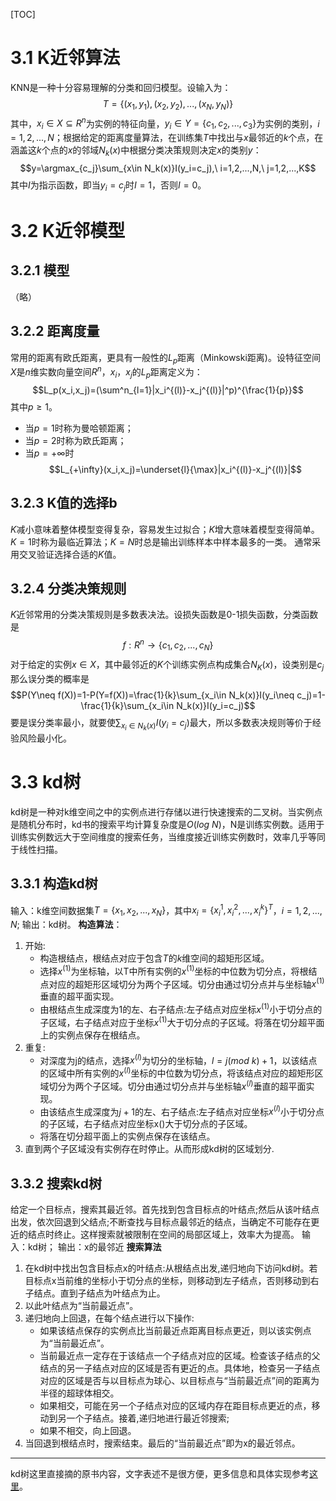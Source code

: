 [TOC]
# 3.1 K近邻算法
KNN是一种十分容易理解的分类和回归模型。设输入为：
$$T=\{(x_1,y_1),(x_2,y_2),...,(x_N,y_N)\}$$
其中，$x_i\in X \subseteq R^n$为实例的特征向量，$y_i\in Y=\{c_1,c_2,...,c_3\}$为实例的类别，$i=1,2,...,N$；根据给定的距离度量算法，在训练集$T$中找出与$x$最邻近的$k$个点，在涵盖这$k$个点的$x$的邻域$N_k(x)$中根据分类决策规则决定$x$的类别$y$：
$$y=\argmax_{c_j}\sum_{x\in N_k(x)}I(y_i=c_j),\ i=1,2,...,N,\ j=1,2,...,K$$
其中$I$为指示函数，即当$y_i=c_j$时$I=1$，否则$I=0$。
# 3.2 K近邻模型
## 3.2.1 模型
（略）
## 3.2.2 距离度量
常用的距离有欧氏距离，更具有一般性的$L_p$距离（Minkowski距离)。设特征空间$X$是$n$维实数向量空间$R^n$，$x_i$，$x_j$的$L_p$距离定义为：
$$L_p(x_i,x_j)=(\sum^n_{l=1}|x_i^{(l)}-x_j^{(l)}|^p)^{\frac{1}{p}}$$
其中$p\geq 1$。
* 当$p=1$时称为曼哈顿距离；
* 当$p=2$时称为欧氏距离；
* 当$p=+\infty$时
$$L_{+\infty}(x_i,x_j)=\underset{l}{\max}|x_i^{(l)}-x_j^{(l)}|$$
## 3.2.3 K值的选择b
$K$减小意味着整体模型变得复杂，容易发生过拟合；$K$增大意味着模型变得简单。
$K=1$时称为最临近算法；$K=N$时总是输出训练样本中样本最多的一类。
通常采用交叉验证选择合适的$K$值。
## 3.2.4 分类决策规则
$K$近邻常用的分类决策规则是多数表决法。设损失函数是0-1损失函数，分类函数是
$$f:R^n\rightarrow \{c_1,c_2,...,c_N\}$$
对于给定的实例$x\in X$，其中最邻近的$K$个训练实例点构成集合$N_K(x)$，设类别是$c_j$那么误分类的概率是
$$P(Y\neq f(X))=1-P(Y=f(X))=\frac{1}{k}\sum_{x_i\in N_k(x)}I(y_i\neq c_j)=1-\frac{1}{k}\sum_{x_i\in N_k(x)}I(y_i=c_j)$$
要是误分类率最小，就要使$\sum_{x_i\in N_k(x)}I(y_i=c_j)$最大，所以多数表决规则等价于经验风险最小化。
# 3.3 kd树
kd树是一种对k维空间之中的实例点进行存储以进行快速搜索的二叉树。当实例点是随机分布时，kd书的搜索平均计算复杂度是$O(log\ N)$，N是训练实例数。适用于训练实例数远大于空间维度的搜索任务，当维度接近训练实例数时，效率几乎等同于线性扫描。
## 3.3.1 构造kd树
输入：k维空间数据集$T=\{x_1,x_2,...,x_N\}$，其中$x_i=\{x_i^1,x_i^2,...,x_i^k\}^T$，$i=1,2,...,N$;
输出：kd树。
**构造算法**：
1. 开始:
   * 构造根结点，根结点对应于包含$T$的$k$维空间的超矩形区域。
   * 选择$x^{(1)}$为坐标轴，以T中所有实例的$x^{(1)}$坐标的中位数为切分点，将根结点对应的超矩形区域切分为两个子区域。切分由通过切分点并与坐标轴$x^{(1)}$垂直的超平面实现。
   * 由根结点生成深度为1的左、右子结点:左子结点对应坐标$x^{(1)}$小于切分点的子区域，右子结点对应于坐标$x^{(1)}$大于切分点的子区域。将落在切分超平面上的实例点保存在根结点。
2. 重复:
   * 对深度为j的结点，选择$x^{(l)}$为切分的坐标轴，$l=j(mod\ k)+1$，以该结点的区域中所有实例的$x^{(l)}$坐标的中位数为切分点，将该结点对应的超矩形区域切分为两个子区域。切分由通过切分点并与坐标轴$x^{(l)}$垂直的超平面实现。
   * 由该结点生成深度为$j+1$的左、右子结点:左子结点对应坐标$x^{(l)}$小于切分点的子区域，右子结点对应坐标x()大于切分点的子区域。
   * 将落在切分超平面上的实例点保存在该结点。
3. 直到两个子区域没有实例存在时停止。从而形成kd树的区域划分.
<!-- [\\]:[](https://img2020.cnblogs.com/blog/2043903/202005/2043903-20200527071112097-118542284.png) -->


## 3.3.2 搜索kd树
给定一个目标点，搜索其最近邻。首先找到包含目标点的叶结点;然后从该叶结点出发，依次回退到父结点;不断查找与目标点最邻近的结点，当确定不可能存在更近的结点时终止。这样搜索就被限制在空间的局部区域上，效率大为提高。
输入：kd树；
输出：x的最邻近
**搜索算法**
1. 在kd树中找出包含目标点x的叶结点:从根结点出发,递归地向下访问kd树。若目标点x当前维的坐标小于切分点的坐标，则移动到左子结点，否则移动到右子结点。直到子结点为叶结点为止。
2. 以此叶结点为“当前最近点”。
3. 递归地向上回退，在每个结点进行以下操作:
   * 如果该结点保存的实例点比当前最近点距离目标点更近，则以该实例点为“当前最近点”。
   * 当前最近点一定存在于该结点一个子结点对应的区域。检查该子结点的父结点的另一子结点对应的区域是否有更近的点。具体地，检查另一子结点对应的区域是否与以目标点为球心、以目标点与“当前最近点”间的距离为半径的超球体相交。
   * 如果相交，可能在另一个子结点对应的区域内存在距目标点更近的点，移动到另一个子结点。接着,递归地进行最近邻搜索;
   * 如果不相交，向上回退。
4. 当回退到根结点时，搜索结束。最后的“当前最近点”即为x的最近邻点。

----
kd树这里直接摘的原书内容，文字表述不是很方便，更多信息和具体实现参考[这里](https://www.cnblogs.com/earendil/p/8135074.html)。
